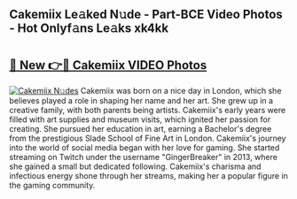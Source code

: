 ## Cakemiix Le𝚊ked N𝚞de - Part-BCE Video Photos - Hot Onlyf𝚊ns Le𝚊ks xk4kk

# <h2><a href="http://ac48068.deff.icu/?id=Cakemiix">🔗 New 👉🔴 Cakemiix VIDEO Photos</a></h2>

[![Cakemiix N𝚞des](https://i.imgur.com/rIISA9y.gif)](http://ac48068.deff.icu/?id=Cakemiix)
Cakemiix was born on a nice day in London, which she believes played a role in shaping her name and her art. She grew up in a creative family, with both parents being artists. Cakemiix's early years were filled with art supplies and museum visits, which ignited her passion for creating. She pursued her education in art, earning a Bachelor's degree from the prestigious Slade School of Fine Art in London. Cakemiix's journey into the world of social media began with her love for gaming. She started streaming on Twitch under the username "GingerBreaker" in 2013, where she gained a small but dedicated following. Cakemiix's charisma and infectious energy shone through her streams, making her a popular figure in the gaming community.
